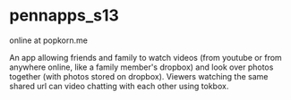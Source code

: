 pennapps_s13
============
online at popkorn.me

An app allowing friends and family to watch videos (from youtube or from
anywhere online, like a family member's dropbox) and look over photos together
(with photos stored on dropbox). Viewers watching the same shared url can video
chatting with each other using tokbox.


